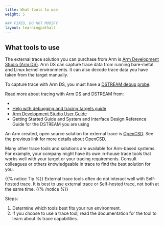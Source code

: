 ```yaml
---
title: What tools to use
weight: 5

### FIXED, DO NOT MODIFY
layout: learningpathall
---
```


## What tools to use
The external trace solution you can purchase from Arm is [Arm Development Studio (Arm DS)](https://developer.arm.com/Tools%20and%20Software/Arm%20Development%20Studio). Arm DS can capture trace data from running bare-metal and Linux kernel environments. It can also decode trace data you have taken from the target manually. 

To capture trace with Arm DS, you must have a [DSTREAM debug probe](https://developer.arm.com/Tools%20and%20Software/#q=DSTREAM&aq=%40navigationhierarchiescategories%3D%3D%22Tools%20and%20Software%20products%22%20AND%20%40navigationhierarchiescontenttype%3D%3D%22Product%20Information%22&numberOfResults=48).

Read more about tracing with Arm DS and DSTREAM from:

- <placeholder for new trace document>
- [Help with debugging and tracing targets guide](https://developer.arm.com/documentation/107551/latest/?lang=en)
- [Arm Development Studio User Guide](https://developer.arm.com/documentation/101470/latest/?lang=en)
- Getting Started Guide and System and Interface Design Reference Guide for the DSTREAM you are using

An Arm created, open source solution for external trace is [OpenCSD](https://github.com/Linaro/OpenCSD). See the previous link for more details about OpenCSD.

Many other trace tools and solutions are available for Arm-based systems. For example, your company might have its own in-house trace tools that works well with your target or your tracing requirements. Consult colleagues or others knowledgeable in trace to find the best solution for you.

{{% notice Tip %}}
External trace tools often do not interact well with Self-hosted trace. It is best to use external trace or Self-hosted trace, not both at the same time.
{{% /notice %}}

Steps:
1. Determine which tools best fits your run environment.
2. If you choose to use a trace tool, read the documentation for the tool to learn about its trace capabilities.




